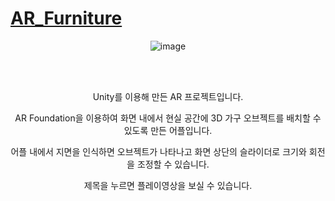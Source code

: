 # [AR_Furniture](https://youtu.be/lSaSL-bPokk?si=jU__OR1Rz0ySHFPw)

  <div align=center>	
    
![image](https://github.com/holaitskylie/AR_Furniture/assets/117277650/98a528d6-f3c1-45fa-add5-45e2f208c88f)

<br>
<br>

Unity를 이용해 만든 AR 프로젝트입니다.  

AR Foundation을 이용하여 화면 내에서 현실 공간에 3D 가구 오브젝트를 배치할 수 있도록 만든 어플입니다.  

어플 내에서 지면을 인식하면 오브젝트가 나타나고 화면 상단의 슬라이더로 크기와 회전을 조정할 수 있습니다.  

제목을 누르면 플레이영상을 보실 수 있습니다.
  
</div>
 
